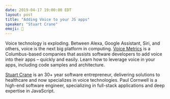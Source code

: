 ```yaml
---
date: 2019-04-17 19:00:00 EDT
layout: post
title: "Adding Voice to your JS apps"
speaker: "Stuart Crane"
emoji: 🎤
---
```


Voice technology is exploding. Between Alexa, Google Assistant, Siri, and others, voice is the next big platform in computing. [Voice Metrics](https://www.voicemetrics.io/) is a Columbus-based companies that assists software developers to add voice into their apps – quickly and easily. Learn how to leverage voice in your apps, including code samples and architecture.

[Stuart Crane](https://stuartcrane.com/) is an 30+ year software entrepreneur, delivering solutions to healthcare and now specializes in voice technologies. Paul Cornwell is a high-end software engineer, specializing in full-stack applications and deep expertise in JavaScript.

